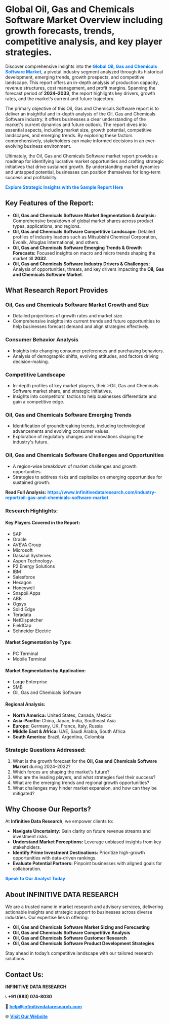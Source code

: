 <h1>Global Oil, Gas and Chemicals Software Market Overview including growth forecasts, trends, competitive analysis, and key player strategies.</h1>
<p>
Discover comprehensive insights into the 
<a href="https://www.infinitivedataresearch.com/industry-report/oil-gas-and-chemicals-software-market" rel="dofollow" style="color: #007BFF; text-decoration: none;"><strong>Global Oil, Gas and Chemicals Software Market</strong></a>, a pivotal industry segment analyzed through its historical development, emerging trends, growth prospects, and competitive landscape. This report offers an in-depth analysis of production capacity, revenue structures, cost management, and profit margins. Spanning the forecast period of <strong>2024–2033</strong>, the report highlights key drivers, growth rates, and the market’s current and future trajectory.
</p>
<p>
The primary objective of this Oil, Gas and Chemicals Software report is to deliver an insightful and in-depth analysis of the Oil, Gas and Chemicals Software industry. It offers businesses a clear understanding of the market's current dynamics and future outlook. The report dives into essential aspects, including market size, growth potential, competitive landscapes, and emerging trends. By exploring these factors comprehensively, stakeholders can make informed decisions in an ever-evolving business environment.
</p>
<p>
Ultimately, the Oil, Gas and Chemicals Software market report provides a roadmap for identifying lucrative market opportunities and crafting strategic initiatives that drive sustained growth. By understanding market dynamics and untapped potential, businesses can position themselves for long-term success and profitability.
</p>
<p>
<a href="https://www.infinitivedataresearch.com/request-sample/reportId=103156" style="color: #007BFF; text-decoration: none;"><strong>Explore Strategic Insights with the Sample Report Here</strong></a>
</p>

<h2>Key Features of the Report:</h2>
<ul>
<li><strong>Oil, Gas and Chemicals Software Market Segmentation & Analysis:</strong> Comprehensive breakdown of global market shares across product types, applications, and regions.</li>
<li><strong>Oil, Gas and Chemicals Software Competitive Landscape:</strong> Detailed profiles of industry leaders such as Mitsubishi Chemical Corporation, Evonik, Altuglas International, and others.</li>
<li><strong>Oil, Gas and Chemicals Software Emerging Trends & Growth Forecasts:</strong> Focused insights on macro and micro trends shaping the market till <strong>2032</strong>.</li>
<li><strong>Oil, Gas and Chemicals Software Industry Drivers & Challenges:</strong> Analysis of opportunities, threats, and key drivers impacting the <strong>Oil, Gas and Chemicals Software Market</strong>.</li>
</ul>

<h2>What Research Report Provides</h2>
<h3>Oil, Gas and Chemicals Software Market Growth and Size</h3>
<ul>
<li>Detailed projections of growth rates and market size.</li>
<li>Comprehensive insights into current trends and future opportunities to help businesses forecast demand and align strategies effectively.</li>
</ul>

<h3>Consumer Behavior Analysis</h3>
<ul>
<li>Insights into changing consumer preferences and purchasing behaviors.</li>
<li>Analysis of demographic shifts, evolving attitudes, and factors driving decision-making.</li>
</ul>

<h3>Competitive Landscape</h3>
<ul>
<li>In-depth profiles of key market players, their >Oil, Gas and Chemicals Software market share, and strategic initiatives.</li>
<li>Insights into competitors' tactics to help businesses differentiate and gain a competitive edge.</li>
</ul>

<h3>Oil, Gas and Chemicals Software Emerging Trends</h3>
<ul>
<li>Identification of groundbreaking trends, including technological advancements and evolving consumer values.</li>
<li>Exploration of regulatory changes and innovations shaping the industry's future.</li>
</ul>

<h3>Oil, Gas and Chemicals Software Challenges and Opportunities</h3>
<ul>
<li>A region-wise breakdown of market challenges and growth opportunities.</li>
<li>Strategies to address risks and capitalize on emerging opportunities for sustained growth.</li>
</ul>
<p><strong>Read Full Analysis:</strong> <a href="https://www.infinitivedataresearch.com/industry-report/oil-gas-and-chemicals-software-market" rel="dofollow" style="color: #007BFF; text-decoration: none;"><strong>https://www.infinitivedataresearch.com/industry-report/oil-gas-and-chemicals-software-market</strong></a></p>
<h3>Research Highlights:</h3>
<h4>Key Players Covered in the Report:</h4>
<ul><li>SAP</li><li>Oracle</li><li>AVEVA Group</li><li>Microsoft</li><li>Dassaul Systemes</li><li>Aspen Technology-</li><li>P2 Energy Solutions</li><li>IBM</li><li>Salesforce</li><li>Hexagon</li><li>Honeywell</li><li>Snappii Apps</li><li>ABB</li><li>Ogsys</li><li>Solid Edge</li><li>Teradata</li><li>NetDispatcher</li><li>FieldCap</li><li>Schneider Electric</li></ul>
<h4>Market Segmentation by Type:</h4>
<ul><li>PC Terminal</li><li>Mobile Terminal</li></ul>
<h4>Market Segmentation by Application:</h4>
<ul><li>Large Enterprise</li><li>SMB</li><li>Oil, Gas and Chemicals Software</li></ul>

<h4>Regional Analysis:</h4>
<ul>
<li><strong>North America:</strong> United States, Canada, Mexico</li>
<li><strong>Asia-Pacific:</strong> China, Japan, India, Southeast Asia</li>
<li><strong>Europe:</strong> Germany, UK, France, Italy, Russia</li>
<li><strong>Middle East & Africa:</strong> UAE, Saudi Arabia, South Africa</li>
<li><strong>South America:</strong> Brazil, Argentina, Colombia</li>
</ul>

<h3>Strategic Questions Addressed:</h3>
<ol>
<li>What is the growth forecast for the <strong>Oil, Gas and Chemicals Software Market</strong> during 2024–2032?</li>
<li>Which forces are shaping the market's future?</li>
<li>Who are the leading players, and what strategies fuel their success?</li>
<li>What are the emerging trends and regional growth opportunities?</li>
<li>What challenges may hinder market expansion, and how can they be mitigated?</li>
</ol>

<h2>Why Choose Our Reports?</h2>
<p>At <strong>Infinitive Data Research</strong>, we empower clients to:</p>
<ul>
<li><strong>Navigate Uncertainty:</strong> Gain clarity on future revenue streams and investment risks.</li>
<li><strong>Understand Market Perceptions:</strong> Leverage unbiased insights from key stakeholders.</li>
<li><strong>Identify Prime Investment Destinations:</strong> Prioritize high-growth opportunities with data-driven rankings.</li>
<li><strong>Evaluate Potential Partners:</strong> Pinpoint businesses with aligned goals for collaboration.</li>
</ul>
<p><a href="https://www.infinitivedataresearch.com/industry-report/oil-gas-and-chemicals-software-market" rel="dofollow" style="color: #007BFF; text-decoration: none;"><strong>Speak to Our Analyst Today</strong></a></p>

<h2>About INFINITIVE DATA RESEARCH</h2>
<p>We are a trusted name in market research and advisory services, delivering actionable insights and strategic support to businesses across diverse industries. Our expertise lies in offering:</p>
<ul>
<li><strong>Oil, Gas and Chemicals Software Market Sizing and Forecasting</strong></li>
<li><strong>Oil, Gas and Chemicals Software Competitive Analysis</strong></li>
<li><strong>Oil, Gas and Chemicals Software Customer Research</strong></li>
<li><strong>Oil, Gas and Chemicals Software Product Development Strategies</strong></li>
</ul>
<p>Stay ahead in today’s competitive landscape with our tailored research solutions.</p>

<h2>Contact Us:</h2>
<p><strong>INFINITIVE DATA RESEARCH</strong></p>
<p>📞 <strong>+91 (883) 074-8030</strong></p>
<p>📧 <strong><a href="mailto:help@infinitivedataresearch.com" style="color: #007BFF;">help@infinitivedataresearch.com</a></strong></p>
<p>🌐 <strong><a href="https://www.infinitivedataresearch.com" rel="dofollow" style="color: #007BFF;">Visit Our Website</a></strong></p>